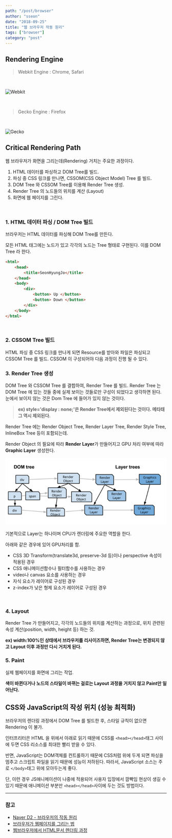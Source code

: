 ```yaml
---
path: "/post/browser"
author: "sseon"
date: "2018-09-25"
title: "웹 브라우저 작동 원리"
tags: ["browser"]
category: "post"
---
```


## Rendering Engine

> Webkit Engine : Chrome, Safari
<br/>

![Webkit](https://github.com/SeonHyungJo/FrontEnd-Dev/blob/master/assets/image/Webkit.png?raw=true)

<br/>

> Gecko Engine : Firefox
<br/>

![Gecko](https://github.com/SeonHyungJo/FrontEnd-Dev/blob/master/assets/image/Gecko.jpg?raw=true)
<br/>

## Critical Rendering Path

웹 브라우저가 화면을 그리는데(Rendering) 거치는 주요한 과정이다.
<br/>

1. HTML 데이터를 파싱하고 DOM Tree를 빌드.
2. 파싱 중 CSS 링크를 만나면, CSSOM(CSS Object Model) Tree 를 빌드.
3. DOM Tree 와 CSSOM Tree를 이용해 Render Tree 생성.
4. Render Tree 의 노드들의 위치를 계산 (Layout)
5. 화면에 웹 페이지를 그린다.

<br/>

### 1. HTML 데이터 파싱 / DOM Tree 빌드

브라우저는 HTML 데이터를 파싱해 DOM Tree를 만든다.
<br/>

모든 HTML 태그에는 노드가 있고 각각의 노드는 Tree 형태로 구현된다.
이를 DOM Tree 라 한다.
<br/>

```html
<html>
    <head>
        <title>SeonHyungJo</title>
    </head>
    <body>
        <div>
            <button> Up </button>
            <button> Down </button>
        </div>
    </body>
</html>
```

<br/>

### 2. CSSOM Tree 빌드

HTML 파싱 중 CSS 링크를 만나게 되면 Resource를 받아와 파일은 파싱되고 CSSOM Tree 를 빌드.
CSSOM 이 구성되어야 다음 과정이 진행 될 수 있다.
<br/>

### 3. Render Tree 생성

DOM Tree 와 CSSOM Tree 를 결합하여, Render Tree 를 빌드.
Render Tree 는 DOM Tree 에 있는 것들 중에 실제 보이는 것들로만 구성이 되었다고 생각하면 된다. 눈에서 보이지 않는 것은 Dom Tree 에 들어가 있지 않는 것이다.
<br/>

> **ex) style='display : none;'은 Render Tree에서 제외된다는 것이다. 메타태그 역시 제외된다.**

Render Tree 에는 Render Object Tree, Render Layer Tree, Render Style Tree, InlineBox Tree 등이 포함되는데.
<br/>

Render Object 의 필요에 따라 **Render Layer**가 만들어지고 GPU 처리 여부에 따라 **Graphic Layer** 생성한다.
<br/>

![Graphic Layer에 대해서 읽어보기](https://github.com/SeonHyungJo/FrontEnd-Dev/blob/master/assets/image/graphicLayer.png?raw=true)

기본적으로 Layer는 하나이며 CPU가 렌더링에 주요한 역할을 한다.
<br/>

아래와 같은 경우에 있어 GPU처리를 함.

- CSS 3D Transform(translate3d, preserve-3d 등)이나 perspective 속성이 적용된 경우
- CSS 애니메이션함수나 필터함수를 사용하는 경우
- video나 canvas 요소를 사용하는 경우
- 자식 요소가 레이어로 구성된 경우
- z-index가 낮은 형제 요소가 레이어로 구성된 경우

<br/>

### 4. Layout

Render Tree 가 만들어지고, 각각의 노드들의 위치를 계산하는 과정으로,
위치 관련된 속성 계산(position, width, height 등) 하는 것.
<br/>

**ex) width:100%인 상태에서 브라우저를 리사이즈하면, Render Tree는 변경되지 않고 Layout 이후 과정만 다시 거치게 된다.**
<br/>

### 5. Paint

실제 웹페이지를 화면에 그리는 작업.

**색이 바뀐다거나 노드의 스타일이 바뀌는 걸로는 Layout 과정을 거치지 않고 Paint만 일어난다.**
<br/>

## CSS와 JavaScript의 작성 위치 (성능 최적화)

브라우저의 렌더링 과정에서 DOM Tree 를 빌드한 후, 스타일 규칙이 없으면 Rendering 이 불가.
<br/>

인터프리터은 HTML 을 위에서 아래로 읽기 때문에 CSS를 `<head></head>`태그 사이에 두면 CSS 리소스를 최대한 빨리 받을 수 있다.
<br/>

반면, JavaScript는 DOM객체를 컨트롤하기 때문에 CSS처럼 위에 두게 되면 파싱을 멈추고 스크립트 파일을 읽기 때문에 성능이 저하된다. 따라서, JavaScript 소스는 주로 `</body>`태그 위에 모아두는게 좋다.
<br/>

단, 이런 경우 JS애니메이션이 나중에 적용되어 사용자 입장에서 깜빡임 현상이 생길 수 있기 때문에 애니메이션 부분만 `<head></head>`사이에 두는 것도 방법이다.
<br/>

---

### 참고

- [Naver D2 - 브라우저의 작동 원리](http://d2.naver.com/helloworld/59361)
- [브라우저가 웹페이지를 그리는 법](https://isme2n.github.io/devlog/2017/07/06/browser-rendering/)
- [웹브라우저에서 HTML문서 렌더링 과정](http://jeong-pro.tistory.com/90)
